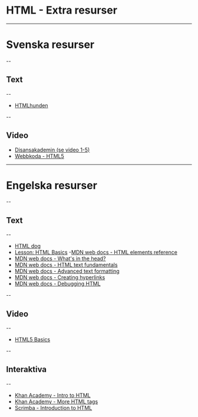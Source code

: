 # HTML - Extra resurser

---

# Svenska resurser

--

## Text

--

- [HTMLhunden](http://htmlhunden.se/dist/full.html)

--

## Video

- [Disansakademin (se video 1-5)](https://www.youtube.com/playlist?list=PLI5JF23TK_8D5p-MY4CvvpY7_zMUccsE8)
- [Webbkoda - HTML5](https://www.youtube.com/playlist?list=PLJY3d_hl_FigXNF3W1uAwNXBGqOSS0Mto)

---

# Engelska resurser

--

## Text

--

- [HTML dog](https://htmldog.com/guides/html/)
- [Lesson: HTML Basics](https://codepen.io/jorgecardoso/post/lesson-html-basics)
-[MDN web docs - HTML elements reference](https://developer.mozilla.org/en-US/docs/Web/HTML/Element)
- [MDN web docs - What's in the head?](https://developer.mozilla.org/en-US/docs/Learn/HTML/Introduction_to_HTML/The_head_metadata_in_HTML)
- [MDN web docs - HTML text fundamentals](https://developer.mozilla.org/en-US/docs/Learn/HTML/Introduction_to_HTML/HTML_text_fundamentals)
- [MDN web docs - Advanced text formatting](https://developer.mozilla.org/en-US/docs/Learn/HTML/Introduction_to_HTML/Advanced_text_formatting)
- [MDN web docs - Creating hyperlinks](https://developer.mozilla.org/en-US/docs/Learn/HTML/Introduction_to_HTML/Creating_hyperlinks)
- [MDN web docs - Debugging HTML](https://developer.mozilla.org/en-US/docs/Learn/HTML/Introduction_to_HTML/Debugging_HTML)

--

## Video

--

- [HTML5 Basics](https://www.youtube.com/watch?v=NzzGt7EmXVw&list=PLqGj3iMvMa4KlJn1pMYPVV3eYzxJlWcON)

--

## Interaktiva

--

- [Khan Academy - Intro to HTML](https://www.khanacademy.org/computing/computer-programming/html-css/intro-to-html/v/making-webpages-intro)
- [Khan Academy - More HTML tags](https://www.khanacademy.org/computing/computer-programming/html-css/html-tags-continued/pt/html-links)
- [Scrimba - Introduction to HTML](https://v2.scrimba.com/introduction-to-html-c02e)
